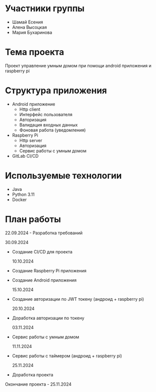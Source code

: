 # Участники группы

- Шамай Есения
- Алена Высоцкая
- Мария Бухаринова

# Тема проекта

Проект управление умным домом при помощи android приложения и raspberry pi

# Структура приложения

- Android приложение
  - Http client
  - Интерфейс пользователя
  - Авторизация
  - Валидация входных данных
  - Фоновая работа (уведомления)
- Raspberry Pi
  - Http server
  - Авторизация
  - Сервис работы с умным домом
- GitLab CI/CD

# Используемые технологии

- Java
- Python 3.11
- Docker

# План работы

22.09.2024 - Разработка требований

30.09.2024

- Создание CI/CD для проекта

  10.10.2024

- Создание Raspberry Pi приложения
- Создание Android приложения

  15.10.2024

- Создание авторизации по JWT токену (андроид + raspberry pi)

  20.10.2024

- Доработка авторизации по токену

  03.11.2024

- Сервис работы с умным домом

  11.11.2024

- Сервис работы с таймером (андроид + raspberry pi)

  25.11.2024

- Доработка проекта

Окончание проекта - 25.11.2024
